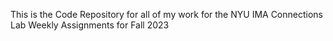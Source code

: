 This is the Code Repository for all of my work for the NYU IMA Connections Lab Weekly Assignments for Fall 2023

